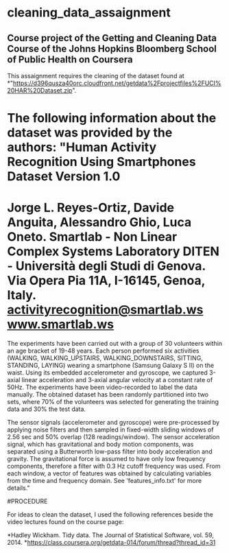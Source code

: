 # cleaning_data_assaignment
## Course project of the Getting and Cleaning Data Course of the Johns Hopkins Bloomberg School of Public Health on Coursera

This assaignment requires the cleaning of the dataset found at *"https://d396qusza40orc.cloudfront.net/getdata%2Fprojectfiles%2FUCI%20HAR%20Dataset.zip".

The following information about the dataset was provided by the authors: 
"Human Activity Recognition Using Smartphones Dataset
Version 1.0
==================================================================
Jorge L. Reyes-Ortiz, Davide Anguita, Alessandro Ghio, Luca Oneto.
Smartlab - Non Linear Complex Systems Laboratory
DITEN - Università degli Studi di Genova.
Via Opera Pia 11A, I-16145, Genoa, Italy.
activityrecognition@smartlab.ws
www.smartlab.ws
==================================================================

The experiments have been carried out with a group of 30 volunteers within an age bracket of 19-48 years. Each person performed six activities (WALKING, WALKING_UPSTAIRS, WALKING_DOWNSTAIRS, SITTING, STANDING, LAYING) wearing a smartphone (Samsung Galaxy S II) on the waist. Using its embedded accelerometer and gyroscope, we captured 3-axial linear acceleration and 3-axial angular velocity at a constant rate of 50Hz. The experiments have been video-recorded to label the data manually. The obtained dataset has been randomly partitioned into two sets, where 70% of the volunteers was selected for generating the training data and 30% the test data. 

The sensor signals (accelerometer and gyroscope) were pre-processed by applying noise filters and then sampled in fixed-width sliding windows of 2.56 sec and 50% overlap (128 readings/window). The sensor acceleration signal, which has gravitational and body motion components, was separated using a Butterworth low-pass filter into body acceleration and gravity. The gravitational force is assumed to have only low frequency components, therefore a filter with 0.3 Hz cutoff frequency was used. From each window, a vector of features was obtained by calculating variables from the time and frequency domain. See 'features_info.txt' for more details."

#PROCEDURE

For ideas to clean the dataset, I used the following references beside the video lectures found on the course page:

*Hadley Wickham. Tidy data. The Journal of Statistical Software, vol. 59, 2014.
*https://class.coursera.org/getdata-014/forum/thread?thread_id=31



